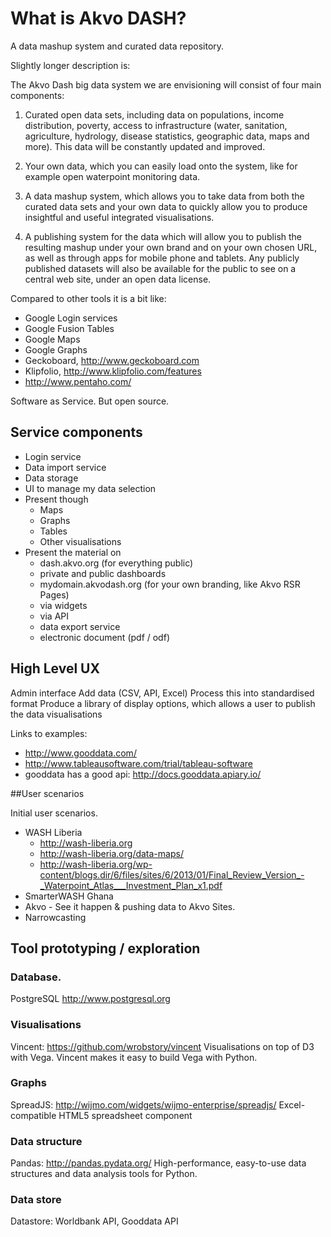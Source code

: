 # What is Akvo DASH?

A data mashup system and curated data repository.

Slightly longer description is:

The Akvo Dash big data system we are envisioning will consist of four main components:
 
1) Curated open data sets, including data on populations, income distribution, poverty, access to infrastructure (water, sanitation, agriculture, hydrology, disease statistics, geographic data, maps and more). This data will be constantly updated and improved.
 
2) Your own data, which you can easily load onto the system, like for example open waterpoint monitoring data.
 
3) A data mashup system, which allows you to take data from both the curated data sets and your own data to quickly allow you to produce insightful and useful integrated visualisations.
 
4) A publishing system for the data which will allow you to publish the resulting mashup under your own brand and on your own chosen URL, as well as through apps for mobile phone and tablets. Any publicly published datasets will also be available for the public to see on a central web site, under an open data license.

Compared to other tools it is a bit like:

- Google Login services
- Google Fusion Tables
- Google Maps
- Google Graphs
- Geckoboard, http://www.geckoboard.com
- Klipfolio, http://www.klipfolio.com/features
- http://www.pentaho.com/

Software as Service. But open source.

## Service components

- Login service
- Data import service
- Data storage
- UI to manage my data selection
- Present though
	- Maps
	- Graphs
	- Tables
	- Other visualisations
- Present the material on
	- dash.akvo.org (for everything public)
	- private and public dashboards
	- mydomain.akvodash.org (for your own branding, like Akvo RSR Pages)
	- via widgets
	- via API
	- data export service
	- electronic document (pdf / odf)


## High Level UX 

Admin interface
Add data (CSV, API, Excel)
Process this into standardised format
Produce a library of display options, which allows a user to publish the data visualisations

Links to examples:
- http://www.gooddata.com/
- http://www.tableausoftware.com/trial/tableau-software
- gooddata has a good api: http://docs.gooddata.apiary.io/


##User scenarios

Initial user scenarios.

- WASH Liberia
	- http://wash-liberia.org
	- http://wash-liberia.org/data-maps/
	- http://wash-liberia.org/wp-content/blogs.dir/6/files/sites/6/2013/01/Final_Review_Version_-_Waterpoint_Atlas___Investment_Plan_x1.pdf
- SmarterWASH Ghana
- Akvo - See it happen & pushing data to Akvo Sites.
- Narrowcasting


## Tool prototyping / exploration

### Database.
PostgreSQL http://www.postgresql.org

### Visualisations
Vincent: https://github.com/wrobstory/vincent
Visualisations on top of D3 with Vega. Vincent makes it easy to build Vega with Python.

### Graphs
SpreadJS: http://wijmo.com/widgets/wijmo-enterprise/spreadjs/
Excel-compatible HTML5 spreadsheet component

### Data structure
Pandas: http://pandas.pydata.org/
High-performance, easy-to-use data structures and data analysis tools for Python.

### Data store
Datastore: Worldbank API, Gooddata API
